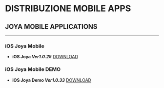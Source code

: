 
# DISTRIBUZIONE MOBILE APPS



## JOYA MOBILE APPLICATIONS
---

### iOS Joya Mobile 

* **iOS Joya  _Ver1.0.25_** [DOWNLOAD](itms-services://?action=download-manifest&url=https://github.com/datalogicsrl/mobile-distribution/raw/master/Joya-1.0.25.pid)

### iOS Joya Mobile DEMO

* **iOS Joya Demo _Ver1.0.33_** [DOWNLOAD](itms-services://?action=download-manifest&url=https://github.com/datalogicsrl/mobile-distribution/raw/master/JoyaDemo-1.0.33.pid)


